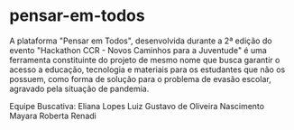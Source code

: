 # pensar-em-todos

A plataforma "Pensar em Todos", desenvolvida durante a 2ª edição do evento "Hackathon CCR - Novos Caminhos para a Juventude" é uma ferramenta constituinte do projeto de mesmo nome que busca garantir o acesso a educação, tecnologia e materiais para os estudantes que não os possuem, como forma de solução para o problema de evasão escolar, agravado pela situação de pandemia.

Equipe Buscativa:
Eliana Lopes
Luiz Gustavo de Oliveira Nascimento
Mayara Roberta Renadi
